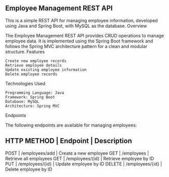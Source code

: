## Employee Management REST API

This is a simple REST API for managing employee information, developed using Java and Spring Boot, with MySQL as the database.
Overview

The Employee Management REST API provides CRUD operations to manage employee data. It is implemented using the Spring Boot framework and follows the Spring MVC architecture pattern for a clean and modular structure.
Features

    Create new employee records
    Retrieve employee details
    Update existing employee information
    Delete employee records

Technologies Used

    Programming Language: Java
    Framework: Spring Boot
    Database: MySQL
    Architecture: Spring MVC


Endpoints

The following endpoints are available for managing employees:

HTTP METHOD  |          Endpoint     |            Description           
--------------------------------------------------------------------------
POST         |   /employees/add      |     Create a new employee 
GET	         |   /employees	         |     Retrieve all employees 
GET	         |   /employees/{id}	 |     Retrieve employee by ID  
PUT	         |   /employees/{id}	 |     Update employee by ID 
DELETE	     |   /employees/{id}	 |     Delete employee by ID 
